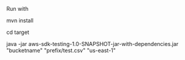 Run with

mvn install

cd target

java -jar aws-sdk-testing-1.0-SNAPSHOT-jar-with-dependencies.jar "bucketname" "prefix/test.csv" "us-east-1"
